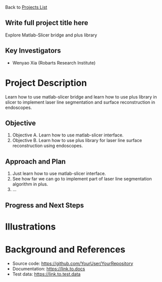 Back to [Projects List](../../README.md#ProjectsList)

## Write full project title here
Explore Matlab-Slicer bridge and plus library

## Key Investigators
- Wenyao Xia (Robarts Research Institute) 

# Project Description
<!--Learn how to use matlab-slicer bridge and learn how to use plus library in slicer. --> 
Learn how to use matlab-slicer bridge and learn how to use plus library in slicer to implement laser line segmentation and surface reconstruction in endoscopes.


## Objective
1. Objective A. Learn how to use matlab-slicer interface. 
1. Objective B. Learn how to use plus library for laser line surface reconstruction using endoscopes. 


## Approach and Plan

1. Just learn how to use matlab-slicer interface.
1. See how far we can go to implement part of laser line segmentation algorithm in plus.
1. ...

## Progress and Next Steps

<!--Describe progress and next steps in a few bullet points as you are making progress.-->

# Illustrations

<!--Add pictures and links to videos that demonstrate what has been accomplished.-->

<!--![Description of picture](Example2.jpg)-->

<!--![Some more images](Example2.jpg)-->

# Background and References

<!--Use this space for information that may help people better understand your project, like links to papers, source code, or data.-->

- Source code: https://github.com/YourUser/YourRepository
- Documentation: https://link.to.docs
- Test data: https://link.to.test.data
